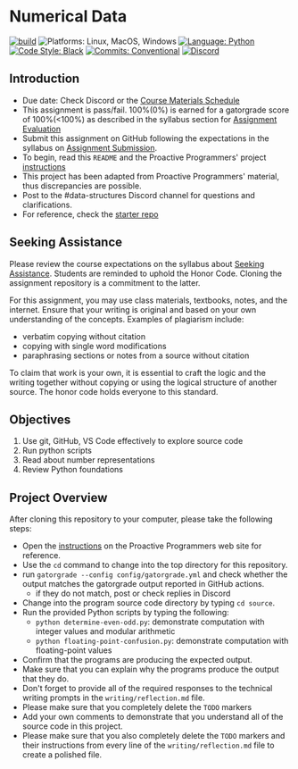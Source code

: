 # Numerical Data

[![build](../../actions/workflows/build.yml/badge.svg)](../../actions/)
![Platforms: Linux, MacOS, Windows](https://img.shields.io/badge/Platform-Linux%20%7C%20MacOS%20%7C%20Windows-blue.svg)
[![Language: Python](https://img.shields.io/badge/Language-Python-blue.svg)](https://www.python.org/)
[![Code Style: Black](https://img.shields.io/badge/Code%20Style-Black-blue.svg)](https://github.com/psf/black)
[![Commits: Conventional](https://img.shields.io/badge/Commits-Conventional-blue.svg)](https://www.conventionalcommits.org/en/v1.0.0/)
[![Discord](https://img.shields.io/discord/872320492936257537?logo=discord)](https://discord.gg/kjah8MFYbR)

## Introduction

- Due date: Check Discord or the [Course Materials Schedule](https://github.com/allegheny-college-cmpsc-101-spring-2024/course-materials/blob/main/Schedule.md)
- This assignment is pass/fail. 100%(0%) is earned for a gatorgrade score of 100%(<100%) as
described in the syllabus section for
[Assignment Evaluation](https://github.com/allegheny-college-cmpsc-101-spring-2024/course-materials?tab=readme-ov-file#assignment-evaluation)
- Submit this assignment on GitHub following the expectations in the syllabus on
[Assignment Submission](https://github.com/allegheny-college-cmpsc-101-spring-2024/course-materials#assignment-submission).
- To begin, read this `README` and the Proactive Programmers' project
[instructions](https://proactiveprogrammers.com/data-abstraction/source-code-surveys/numerical-data/)
- This project has been adapted from Proactive Programmers' material, thus discrepancies are possible.
- Post to the #data-structures Discord channel for questions and clarifications.
- For reference, check the
[starter repo](https://github.com/allegheny-college-cmpsc-101-spring-2024/numerical-data-starter)

## Seeking Assistance

Please review the course expectations on the syllabus about
[Seeking Assistance](https://github.com/allegheny-college-cmpsc-101-spring-2024/course-materials#seeking-assistance).
Students are reminded
to uphold the Honor Code. Cloning the assignment repository is a
commitment to the latter.

For this assignment, you may use class materials, textbooks, notes, and the
internet. Ensure that your writing is original and based on your own understanding
of the concepts. Examples of plagiarism include:

- verbatim copying without citation
- copying with single word modifications
- paraphrasing sections or notes from a source without citation

To claim that work is your own, it is essential to craft the logic and the
writing together without copying or using the logical structure of another
source. The honor code holds everyone to this standard.

## Objectives

1. Use git, GitHub, VS Code effectively to explore source code
2. Run python scripts
3. Read about number representations
4. Review Python foundations

## Project Overview

After cloning this repository to your computer, please take the following
steps:

- Open the
  [instructions](https://proactiveprogrammers.com/data-abstraction/source-code-surveys/numerical-data/)
  on the Proactive Programmers web site for reference.
- Use the `cd` command to change into the top directory for this repository.
- run `gatorgrade --config config/gatorgrade.yml` and check whether
  the output matches the gatorgrade output reported in GitHub actions.
  - if they do not match, post or check replies in Discord
- Change into the program source code directory by typing `cd source`.
- Run the provided Python scripts by typing the following:
  - `python determine-even-odd.py`: demonstrate computation with integer values and modular arithmetic
  - `python floating-point-confusion.py`: demonstrate computation with floating-point values
- Confirm that the programs are producing the expected output.
- Make sure that you can explain why the programs produce the output that they do.
- Don't forget to provide all of the required responses to the technical writing
  prompts in the `writing/reflection.md` file.
- Please make sure that you completely delete the `TODO` markers
- Add your own comments to demonstrate
  that you understand all of the source code in this project.
- Please make sure that you also completely delete the `TODO` markers and their
  instructions from every line of the `writing/reflection.md` file to create a
  polished file.
